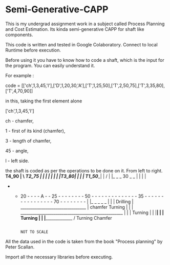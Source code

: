 # Semi-Generative-CAPP
This is my undergrad assignment work in a subject called Process Planning and Cost Estimation. 
Its kinda semi-generative CAPP for shaft like components.

This code is written and tested in Google Colaboratory. Connect to local Runtime before execution.

Before using it you have to know how to code a shaft, which is the input for the program.
You can easily understand it.

For example :

code = [['ch',1,3,45,'l'],['D',1,20,30,'A'],['T',1,25,50],['T',2,50,75],['T',3,35,80],['T',4,70,90]]

 in this, taking the first element alone
 
 ['ch',1,3,45,'l']
 
 ch - chamfer,
 
 1 - first of its kind (chamfer),
 
 3 - length of chamfer,
 
 45 - angle,
 
 l - left side.
 
 the shaft is coded as per the operations to be done on it.
 From left to right.                                                                                                       ________________________T4_90______________________
                                                                                                                          |                                                    \ 
                                    _________________T2_75________________                                                |                                                    |
                                   |                                      |                                               |                                                    |
                                   |                                      |_____________________T3_80_____________________|                                                    |
                                   |                                                                                                                                           |
    ___________T1_50_______________|                                                                                                                                           |
   /                                                                                                                                                                           |
  |_  _  _ 30 _ _                                                                                                                                                              |
  |              |                                                                                                                                                             |
- - 20 - - -  -  A  -  -  25 -  -  -  -  -  -  -  - 50 -  -  -  -  -  -  -  -  -  -  -  -  -  -  35  -  -  -  -  -  -  -  -  -  -  -  -  -  -  -  - 70  -  -  -  -  -  -  -  - |
  |_  _  _  _  _ |                                                                                                                                                             |
  |   Drilling                                                                                                                                                                 |
   \________________________________                                                                                                                                           |
chamfer           Turning           |                                                                                                                                          |
                                    |                                     __________________________________________________                                                   |
                                    |                                    |                     Turning                      |                                                  |
                                    |____________________________________|                                                  |                                                  |
                                                   Turning                                                                  |                                                  |
                                                                                                                            |_________________________________________________ /
                                                                                                                                                Turning                  Chamfer
                                                                                                                                                
                                                                                                                                             NOT TO SCALE
 All the data used in the code is taken from the book "Process planning" by Peter Scallan.
 
 Import all the necessary libraries before executing.

